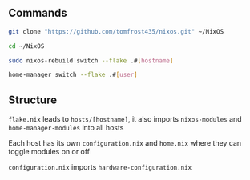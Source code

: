 ## Commands

```bash
git clone "https://github.com/tomfrost435/nixos.git" ~/NixOS
```

```bash
cd ~/NixOS
```

```bash
sudo nixos-rebuild switch --flake .#[hostname]
```

```bash
home-manager switch --flake .#[user]
```

## Structure

`flake.nix` leads to `hosts/[hostname]`, it also imports `nixos-modules` and `home-manager-modules` into all hosts

Each host has its own `configuration.nix` and `home.nix` where they can toggle modules on or off

`configuration.nix` imports `hardware-configuration.nix`
